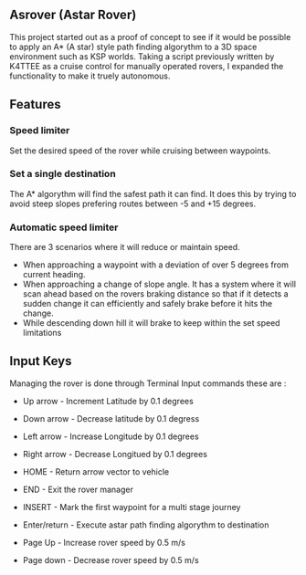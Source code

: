 ## Asrover (Astar Rover)

This project started out as a proof of concept to see if it would be possible to apply an A* (A star) style path finding algorythm to a 3D space environment such as KSP worlds.  Taking a script previously written by K4TTEE as a cruise control for manually operated rovers, I expanded the functionality to make it truely autonomous.

## Features

### Speed limiter

Set the desired speed of the rover while cruising between waypoints.

### Set a single destination

The A* algorythm will find the safest path it can find.  It does this by trying to avoid steep slopes prefering routes between -5 and +15 degrees.

### Automatic speed limiter

There are 3 scenarios where it will reduce or maintain speed.

* When approaching a waypoint with a deviation of over 5 degrees from current heading.
* When approaching a change of slope angle.  It has a system where it will scan ahead based on the rovers braking distance so that if it detects a sudden change it can efficiently and safely brake before it hits the change.
* While descending down hill it will brake to keep within the set speed limitations

## Input Keys

Managing the rover is done through Terminal Input commands these are :

* Up arrow      - Increment Latitude by 0.1 degrees
* Down arrow    - Decrease latitude by 0.1 degress
* Left arrow    - Increase Longitude by 0.1 degrees
* Right arrow   - Decrease Longitued by 0.1 degrees



* HOME          - Return arrow vector to vehicle
* END           - Exit the rover manager
* INSERT        - Mark the first waypoint for a multi stage journey



* Enter/return  - Execute astar path finding algorythm to destination



* Page Up       - Increase rover speed by 0.5 m/s
* Page down     - Decrease rover speed by 0.5 m/s
